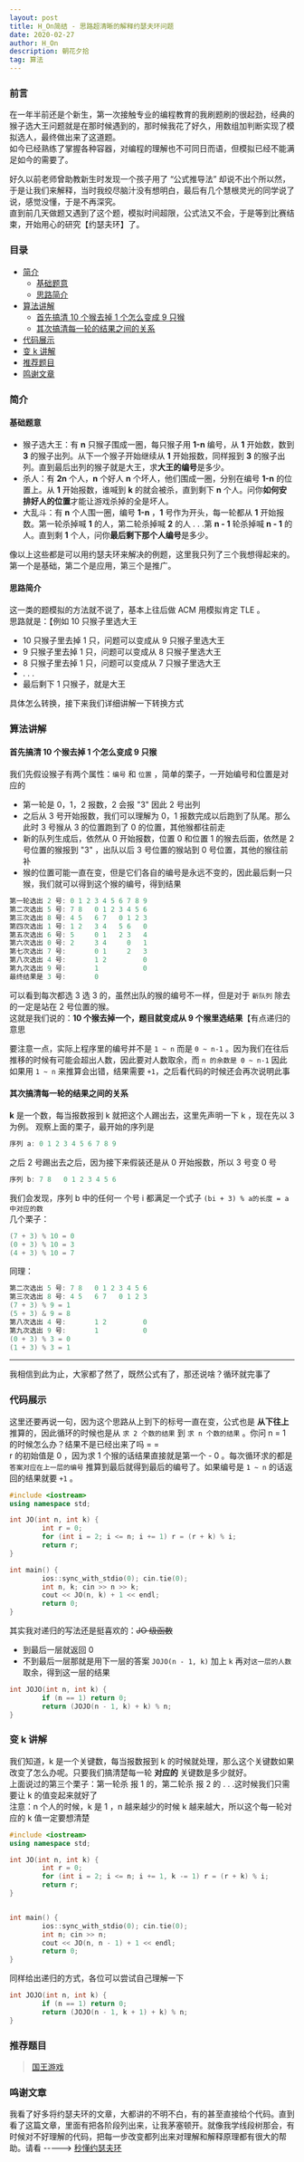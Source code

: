 ```yaml
---
layout: post
title: H_On简结 - 思路超清晰的解释约瑟夫环问题
date: 2020-02-27
author: H_On
description: 朝花夕拾
tag: 算法
---
```


### 前言
在一年半前还是个新生，第一次接触专业的编程教育的我刷题刷的很起劲，经典的猴子选大王问题就是在那时候遇到的，那时候我花了好久，用数组加判断实现了模拟选人，最终做出来了这道题。<br>
如今已经熟练了掌握各种容器，对编程的理解也不可同日而语，但模拟已经不能满足如今的需要了。

好久以前老师曾助教新生时发现一个孩子用了 “公式推导法” 却说不出个所以然，于是让我们来解释，当时我绞尽脑汁没有想明白，最后有几个慧根灵光的同学说了说，感觉没懂，于是不再深究。<br>
直到前几天做题又遇到了这个题，模拟时间超限，公式法又不会，于是等到比赛结束，开始用心的研究【约瑟夫环】了。

### 目录
* [简介](#简介)
  - [基础题意](#基础题意)
  - [思路简介](#思路简介)
* [算法讲解](#算法讲解)
  - [首先搞清 10 个猴去掉 1 个怎么变成 9 只猴](#首先搞清-10-个猴去掉-1-个怎么变成-9-只猴)
  - [其次搞清每一轮的结果之间的关系](#其次搞清每一轮的结果之间的关系)
* [代码展示](#代码展示)
* [变 k 讲解](#变-k-讲解)
* [推荐题目](#推荐题目)
* [鸣谢文章](#鸣谢文章)

### 简介
#### **基础题意**
* 猴子选大王：有 **n** 只猴子围成一圈，每只猴子用 **1-n** 编号，从 **1** 开始数，数到 **3** 的猴子出列。从下一个猴子开始继续从 **1** 开始报数，同样报到 **3** 的猴子出列。直到最后出列的猴子就是大王，求**大王的编号**是多少。
* 杀人：有 **2n** 个人，**n** 个好人 **n** 个坏人，他们围成一圈，分别在编号 **1-n** 的位置上。从 **1** 开始报数，谁喊到 **k** 的就会被杀，直到剩下 **n** 个人。问你**如何安排好人的位置**才能让游戏杀掉的全是坏人。
* 大乱斗：有 **n** 个人围一圈，编号 **1-n** ，**1** 号作为开头，每一轮都从 **1** 开始报数。第一轮杀掉喊 **1** 的人，第二轮杀掉喊 **2** 的人 . . .第 **n - 1** 轮杀掉喊 **n - 1** 的人。直到剩 **1** 个人，问你**最后剩下那个人编号**是多少。

像以上这些都是可以用约瑟夫环来解决的例题，这里我只列了三个我想得起来的。<br>
第一个是基础，第二个是应用，第三个是推广。

#### **思路简介**
这一类的题模拟的方法就不说了，基本上往后做 ACM 用模拟肯定 TLE 。<br>
思路就是：【例如 10 只猴子里选大王
* 10 只猴子里去掉 1 只，问题可以变成从 9 只猴子里选大王
* 9 只猴子里去掉 1 只，问题可以变成从 8 只猴子里选大王
* 8 只猴子里去掉 1 只，问题可以变成从 7 只猴子里选大王
* . . .
* 最后剩下 1 只猴子，就是大王

具体怎么转换，接下来我们详细讲解一下转换方式

### 算法讲解
#### **首先搞清 10 个猴去掉 1 个怎么变成 9 只猴**
我们先假设猴子有两个属性：`编号` 和 `位置` ，简单的栗子，一开始编号和位置是对应的
* 第一轮是 0，1，2 报数，2 会报 "3" 因此 2 号出列
* 之后从 3 号开始报数，我们可以理解为 0，1 报数完成以后跑到了队尾。那么此时 3 号猴从 3 的位置跑到了 0 的位置，其他猴都往前走
* 新的队列生成后，依然从 0 开始报数，位置 0 和位置 1 的猴去后面，依然是 2 号位置的猴报到 "3" ，出队以后 3 号位置的猴站到 0 号位置，其他的猴往前补
* 猴的位置可能一直在变，但是它们各自的编号是永远不变的，因此最后剩一只猴，我们就可以得到这个猴的编号，得到结果

```cpp
第一轮选出 2 号: 0 1 2 3 4 5 6 7 8 9
第二次选出 5 号: 7 8   0 1 2 3 4 5 6
第三次选出 8 号: 4 5   6 7   0 1 2 3
第四次选出 1 号: 1 2   3 4   5 6   0
第五次选出 6 号: 5     0 1   2 3   4
第六次选出 0 号: 2     3 4     0   1
第七次选出 7 号:       0 1     2   3
第八次选出 4 号:       1 2         0
第九次选出 9 号:       1           0
最终结果是 3 号:       0
```
可以看到每次都选 3 选 3 的，虽然出队的猴的编号不一样，但是对于 `新队列` 除去的一定是站在 2 号位置的猴。<br>
这就是我们说的：**10 个猴去掉一个，题目就变成从 9 个猴里选结果**【有点递归的意思

要注意一点，实际上程序里的编号并不是 `1 ~ n` 而是 `0 ~ n-1` 。因为我们在往后推移的时候有可能会超出人数，因此要对人数取余，而 `n 的余数是 0 ~ n-1` 因此如果用 `1 ~ n` 来推算会出错，结果需要 `+1`，之后看代码的时候还会再次说明此事

#### **其次搞清每一轮的结果之间的关系**
**k** 是一个数，每当报数报到 k 就把这个人踢出去，这里先声明一下 k ，现在先以 3 为例。
观察上面的栗子，最开始的序列是
```cpp
序列 a: 0 1 2 3 4 5 6 7 8 9
```
之后 2 号踢出去之后，因为接下来假装还是从 0 开始报数，所以 3 号变 0 号
```cpp
序列 b: 7 8   0 1 2 3 4 5 6
```
我们会发现，序列 b 中的任何一 个号 i 都满足一个式子 `(bi + 3) % a的长度 = a中对应的数`<br>
几个栗子：
```cpp
(7 + 3) % 10 = 0
(0 + 3) % 10 = 3
(4 + 3) % 10 = 7
```
同理：
```cpp
第二次选出 5 号: 7 8   0 1 2 3 4 5 6
第三次选出 8 号: 4 5   6 7   0 1 2 3
(7 + 3) % 9 = 1
(5 + 3) & 9 = 8
第八次选出 4 号:       1 2         0
第九次选出 9 号:       1           0
(0 + 3) % 3 = 0
(1 + 3) % 3 = 1
```
---
我相信到此为止，大家都了然了，既然公式有了，那还说啥？循环就完事了

### 代码展示
这里还要再说一句，因为这个思路从上到下的标号一直在变，公式也是 **从下往上** 推算的，因此循环的时候也是从 `求 2 个数的结果` 到 `求 n 个数的结果` 。你问 n = 1 的时候怎么办？结果不是已经出来了吗 = =<br>
r 的初始值是 0 ，因为求 1 个猴的话结果直接就是第一个 - 0 。每次循环求的都是 `答案对应在上一层的编号` 推算到最后就得到最后的编号了。如果编号是 `1 ~ n` 的话返回的结果就要 `+1` 。
```cpp
#include <iostream>
using namespace std;

int JO(int n, int k) {
        int r = 0;
        for (int i = 2; i <= n; i += 1) r = (r + k) % i;
        return r;
}

int main() {
        ios::sync_with_stdio(0); cin.tie(0);
        int n, k; cin >> n >> k;
        cout << JO(n, k) + 1 << endl;
        return 0;
}
```
其实我对递归的写法还是挺喜欢的：~~JO 级函数~~
* 到最后一层就返回 0
* 不到最后一层那就是用下一层的答案 `JOJO(n - 1, k)` 加上 `k` 再对`这一层的人数`取余，得到这一层的结果

```cpp
int JOJO(int n, int k) {
        if (n == 1) return 0;
        return (JOJO(n - 1, k) + k) % n;
}
```

### 变 k 讲解
我们知道，k 是一个关键数，每当报数报到 k 的时候就处理，那么这个关键数如果改变了怎么办呢。只要我们搞清楚每一轮 **对应的** 关键数是多少就好。<br>
上面说过的第三个栗子：第一轮杀 报 1 的，第二轮杀 报 2 的 . . .这时候我们只需要让 k 的值变起来就好了<br>
注意：n 个人的时候，k 是 1 ，n 越来越少的时候 k 越来越大，所以这个每一轮对应的 k 值一定要想清楚
```cpp
#include <iostream>
using namespace std;

int JO(int n, int k) {
        int r = 0;
        for (int i = 2; i <= n; i += 1, k -= 1) r = (r + k) % i;
        return r;
}


int main() {
        ios::sync_with_stdio(0); cin.tie(0);
        int n; cin >> n;
        cout << JO(n, n - 1) + 1 << endl;
        return 0;
}
```
同样给出递归的方式，各位可以尝试自己理解一下
```cpp
int JOJO(int n, int k) {
        if (n == 1) return 0;
        return (JOJO(n - 1, k + 1) + k) % n;
}
```

### 推荐题目
> [国王游戏](http://acm.hdu.edu.cn/showproblem.php?pid=5643)

### 鸣谢文章
我看了好多将约瑟夫环的文章，大都讲的不明不白，有的甚至直接给个代码。直到看了这篇文章，里面有把各阶段列出来，让我茅塞顿开。就像我学线段树那会，有时候对不好理解的代码，把每一步改变都列出来对理解和解释原理都有很大的帮助。请看 -----> [秒懂约瑟夫环](https://blog.csdn.net/weixin_42659809/article/details/82596676)
